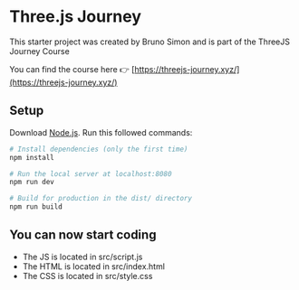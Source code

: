 # Three.js Journey
This starter project was created by Bruno Simon and is part of the ThreeJS Journey Course

You can find the course here 👉 [https://threejs-journey.xyz/](https://threejs-journey.xyz/)

## Setup
Download [Node.js](https://nodejs.org/en/download/).
Run this followed commands:

``` bash
# Install dependencies (only the first time)
npm install

# Run the local server at localhost:8080
npm run dev

# Build for production in the dist/ directory
npm run build
```

## You can now start coding

- The JS is located in src/script.js
- The HTML is located in src/index.html
- The CSS is located in src/style.css
